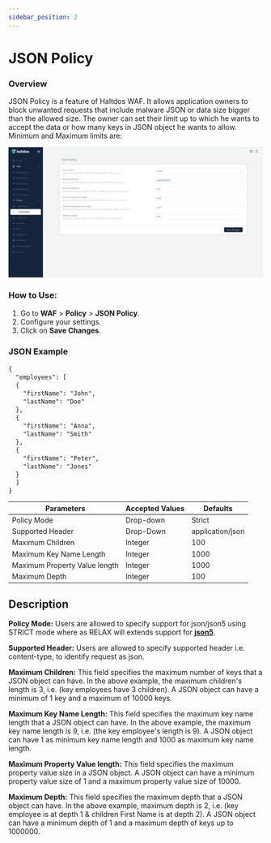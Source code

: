 ```yaml
---
sidebar_position: 2
---
```


# JSON Policy

### Overview

JSON Policy is a feature of Haltdos WAF. It allows application owners to block unwanted requests that include malware JSON or data size bigger than the allowed size. The owner can set their limit up to which he wants to accept the data or how many keys in JSON object he wants to allow. Minimum and Maximum limits are:

![JSON Policy](/img/ce-waf/docs/json.png)

### How to Use:
1. Go to **WAF** > **Policy** > **JSON Policy**.
2. Configure your settings.
3. Click on **Save Changes**.

### JSON Example

```
{   
  "employees": [   
  {   
    "firstName": "John",   
    "lastName": "Doe"   
  },   
  {   
    "firstName": "Anna",   
    "lastName": "Smith"   
  },   
  {   
    "firstName": "Peter",   
    "lastName": "Jones"   
  }   
  ]   
}
```
  
  

| Parameters                     | Accepted Values | Defaults         |
|--------------------------------|-----------------|------------------|
| Policy Mode                    | Drop-down       | Strict           |
| Supported Header               | Drop-Down       | application/json |
| Maximum Children               | Integer         | 100              |
| Maximum Key Name Length        | Integer         | 1000             |
| Maximum Property Value length  | Integer         | 1000             |
| Maximum Depth                  | Integer         | 100              |

## Description

**Policy Mode:**
Users are allowed to specify support for json/json5 using STRICT mode where as RELAX will extends support for [**json5**](https://json5.org/).

**Supported Header:**
Users are allowed to specify supported header i.e. content-type, to identify request as json.

**Maximum Children:**
This field specifies the maximum number of keys that a JSON object can have.
In the above example, the maximum children's length is 3, i.e. (key employees have 3 children).
A JSON object can have a minimum of 1 key and a maximum of 10000 keys.

**Maximum Key Name Length:**
This field specifies the maximum key name length that a JSON object can have. In the above example, the maximum key name length is 9, i.e. (the key employee's length is 9). A JSON object can have 1 as minimum key name length and 1000 as maximum key name length.

**Maximum Property Value length:**
This field specifies the maximum property value size in a JSON object. A JSON object can have a minimum property value size of 1 and a maximum property value size of 10000.

**Maximum Depth:**
This field specifies the maximum depth that a JSON object can have.
In the above example, maximum depth is 2, i.e. (key employee is at depth 1 & children First Name is at depth 2). A JSON object can have a minimum depth of 1 and a maximum depth of keys up to 1000000.